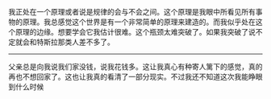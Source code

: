 我正处在一个原理或者说是规律的会与不会之间。这个原理是我眼中所看见所有事物的原理。我总感觉这个世界是有一个非常简单的原理来建造的。而我似乎处在这个原理的边缘。想要学会它我估计很难。这个瓶颈太难突破了。如果我突破了说不定就会和特斯拉那类人差不多了。
___
父亲总是向我说我们家没钱，说我花钱多。这让我真心有种寄人篱下的感觉，真的再也不想回家了。这也让我真的看清了一部分现实。不过我还不知道这次我能睁眼到什么时候